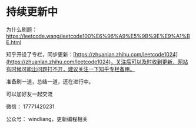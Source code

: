 # 持续更新中

为什么刷题：https://leetcode.wang/leetcode100%E6%96%A9%E5%9B%9E%E9%A1%BE.html

知乎开设了专栏，同步更新：[https://zhuanlan.zhihu.com/leetcode1024](https://zhuanlan.zhihu.com/leetcode1024)，关注后可以及时收到更新，网站有时候可能出问题打不开，建议关注一下知乎专栏备用。

准备刷一道，总结一道，还在进行中。

可以加好友一起交流

微信： 17771420231

公众号： windliang，更新编程相关